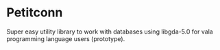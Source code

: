 Petitconn
====================================================================================================
Super easy utility library to work with databases using libgda-5.0 for vala programming language
users (prototype).

